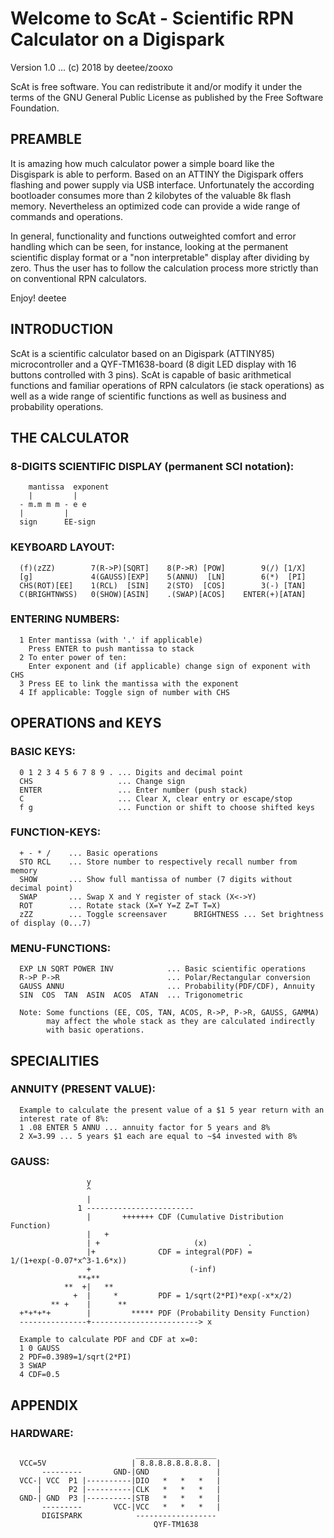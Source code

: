 # Welcome to ScAt - Scientific RPN Calculator on a Digispark
Version 1.0 ... (c) 2018 by deetee/zooxo

ScAt is free software. You can redistribute it and/or modify it under the terms of the GNU General Public License as published by the Free Software Foundation.

## PREAMBLE
It is amazing how much calculator power a simple board like the Disgispark is able to perform. Based on an ATTINY the Digispark offers flashing and power supply via USB interface. Unfortunately the according bootloader consumes more than 2 kilobytes of the valuable 8k flash memory. Nevertheless an optimized code can provide a wide range of commands and operations.

In general, functionality and functions outweighted comfort and error handling which can be seen, for instance, looking at the permanent scientific display format or a "non interpretable" display after dividing by zero. Thus the user has to follow the calculation process more strictly than on conventional RPN calculators.

Enjoy! deetee

## INTRODUCTION
ScAt is a scientific calculator based on an Digispark (ATTINY85) microcontroller and a QYF-TM1638-board (8 digit LED display with 16 buttons controlled with 3 pins). ScAt is capable of basic arithmetical functions and familiar operations of RPN calculators (ie stack operations) as well as a wide range of scientific functions as well as business and probability operations.

## THE CALCULATOR
### 8-DIGITS SCIENTIFIC DISPLAY (permanent SCI notation):
```
    mantissa  exponent
    |         |
  - m.m m m - e e
  |         |
  sign      EE-sign
```
### KEYBOARD LAYOUT:
```
  (f)(zZZ)        7(R->P)[SQRT]    8(P->R) [POW]        9(/) [1/X]
  [g]             4(GAUSS)[EXP]    5(ANNU)  [LN]        6(*)  [PI]
  CHS(ROT)[EE]    1(RCL)  [SIN]    2(STO)  [COS]        3(-) [TAN]
  C(BRIGHTNWSS)   0(SHOW)[ASIN]    .(SWAP)[ACOS]    ENTER(+)[ATAN]
```
### ENTERING NUMBERS:
```
  1 Enter mantissa (with '.' if applicable)
    Press ENTER to push mantissa to stack
  2 To enter power of ten:
    Enter exponent and (if applicable) change sign of exponent with CHS
  3 Press EE to link the mantissa with the exponent  
  4 If applicable: Toggle sign of number with CHS
```
## OPERATIONS and KEYS

### BASIC KEYS:
```
  0 1 2 3 4 5 6 7 8 9 . ... Digits and decimal point
  CHS                   ... Change sign
  ENTER                 ... Enter number (push stack)
  C                     ... Clear X, clear entry or escape/stop
  f g                   ... Function or shift to choose shifted keys
```
### FUNCTION-KEYS:
```  
  + - * /    ... Basic operations
  STO RCL    ... Store number to respectively recall number from memory
  SHOW       ... Show full mantissa of number (7 digits without decimal point)
  SWAP       ... Swap X and Y register of stack (X<->Y)
  ROT        ... Rotate stack (X=Y Y=Z Z=T T=X)
  zZZ        ... Toggle screensaver      BRIGHTNESS ... Set brightness of display (0...7)
```
### MENU-FUNCTIONS:
```
  EXP LN SQRT POWER INV            ... Basic scientific operations
  R->P P->R                        ... Polar/Rectangular conversion
  GAUSS ANNU                       ... Probability(PDF/CDF), Annuity
  SIN  COS  TAN  ASIN  ACOS  ATAN  ... Trigonometric
  
  Note: Some functions (EE, COS, TAN, ACOS, R->P, P->R, GAUSS, GAMMA)
        may affect the whole stack as they are calculated indirectly
        with basic operations.
```
## SPECIALITIES
### ANNUITY (PRESENT VALUE):
```
  Example to calculate the present value of a $1 5 year return with an
  interest rate of 8%:
  1 .08 ENTER 5 ANNU ... annuity factor for 5 years and 8%
  2 X=3.99 ... 5 years $1 each are equal to ~$4 invested with 8%
```
### GAUSS:
```
                 y
                 ^
                 |
               1 ------------------------
                 |       +++++++ CDF (Cumulative Distribution Function)
                 |   +
                 | +                     (x)         .
                 |+              CDF = integral(PDF) = 1/(1+exp(-0.07*x^3-1.6*x))
                 +                      (-inf)
               **+**
            **  +|   **
              +  |     *         PDF = 1/sqrt(2*PI)*exp(-x*x/2)
         ** +    |      **
  +*+*+*+        |         ***** PDF (Probability Density Function)
  ---------------+------------------------> x
  
  Example to calculate PDF and CDF at x=0:
  1 0 GAUSS
  2 PDF=0.3989=1/sqrt(2*PI)
  3 SWAP
  4 CDF=0.5
```
## APPENDIX
### HARDWARE:
```
                            __________________
  VCC=5V                   | 8.8.8.8.8.8.8.8. |
       ---------       GND-|GND               |
  VCC-| VCC  P1 |----------|DIO   *   *   *   |
      |      P2 |----------|CLK   *   *   *   |
  GND-| GND  P3 |----------|STB   *   *   *   |
       ---------       VCC-|VCC   *   *   *   |
       DIGISPARK            ------------------
                                QYF-TM1638
```
